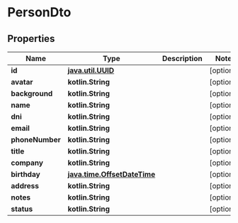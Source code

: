 
# PersonDto

## Properties
| Name | Type | Description | Notes |
| ------------ | ------------- | ------------- | ------------- |
| **id** | [**java.util.UUID**](java.util.UUID.md) |  |  [optional] |
| **avatar** | **kotlin.String** |  |  [optional] |
| **background** | **kotlin.String** |  |  [optional] |
| **name** | **kotlin.String** |  |  [optional] |
| **dni** | **kotlin.String** |  |  [optional] |
| **email** | **kotlin.String** |  |  [optional] |
| **phoneNumber** | **kotlin.String** |  |  [optional] |
| **title** | **kotlin.String** |  |  [optional] |
| **company** | **kotlin.String** |  |  [optional] |
| **birthday** | [**java.time.OffsetDateTime**](java.time.OffsetDateTime.md) |  |  [optional] |
| **address** | **kotlin.String** |  |  [optional] |
| **notes** | **kotlin.String** |  |  [optional] |
| **status** | **kotlin.String** |  |  [optional] |



